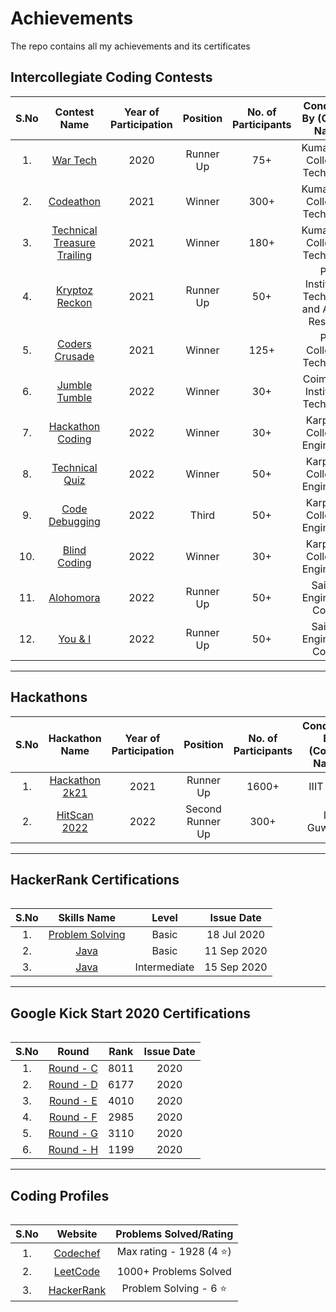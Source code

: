 # Achievements
The repo contains all my achievements and its certificates

## Intercollegiate Coding Contests
<table>
  <thead>
    <th>S.No</th>
    <th>Contest Name</th>
    <th>Year of Participation</th>
    <th>Position</th>
    <th>No. of Participants</th>
    <th>Conducted By (College Name)</th>
  </thead>
  <tbody align="center">
    <tr>
      <td>1.</td>
      <td><a href="https://github.com/kiruba-r11/Achievements/blob/main/Yugam'20/War%20Tech%20(II).pdf">War Tech</a></td>
      <td>2020</td>
      <td>Runner Up</td>
      <td>75+</td>
      <td>Kumaraguru College of Technology</td>
    </tr>
    <tr>
      <td>2.</td>
      <td><a href="https://github.com/kiruba-r11/Achievements/blob/main/Yugam'21/Codeathon%20(I).pdf">Codeathon</a></td>
      <td>2021</td>
      <td>Winner</td>
      <td>300+</td>
      <td>Kumaraguru College of Technology</td>
    </tr>
    <tr>
      <td>3.</td>
      <td><a href="https://github.com/kiruba-r11/Achievements/blob/main/Yugam'21/Technical%20Treasure%20Trailing%20(I).pdf">Technical Treasure Trailing</a></td>
      <td>2021</td>
      <td>Winner</td>
      <td>180+</td>
      <td>Kumaraguru College of Technology</td>
    </tr>
    <tr>
      <td>4.</td>
      <td><a href="https://github.com/kiruba-r11/Achievements/blob/main/Yukta'21/Kryptoz%20Reckon%20(II).pdf">Kryptoz Reckon</a></td>
      <td>2021</td>
      <td>Runner Up</td>
      <td>50+</td>
      <td>PSG Institute of Technology and Applied Research</td>
    </tr>
    <tr>
      <td>5.</td>
      <td><a href="https://github.com/kiruba-r11/Achievements/blob/main/Srishti'21/Coders%20Crusade%20(I).pdf">Coders Crusade</a></td>
      <td>2021</td>
      <td>Winner</td>
      <td>125+</td>
      <td>PSG College of Technology</td>
    </tr>
    <tr>
      <td>6.</td>
      <td><a href="https://github.com/kiruba-r11/Achievements/blob/main/Melinia'22/Jumble%20Tumble%20(I).pdf">Jumble Tumble</a></td>
      <td>2022</td>
      <td>Winner</td>
      <td>30+</td>
      <td>Coimbatore Institute of Technology</td>
    </tr>
    <tr>
      <td>7.</td>
      <td><a href="https://github.com/kiruba-r11/Achievements/blob/main/Dhruva'22/Hackathon%20Coding%20(I).pdf">Hackathon Coding</a></td>
      <td>2022</td>
      <td>Winner</td>
      <td>30+</td>
      <td>Karpagam College of Engineering</td>
    </tr>
    <tr>
      <td>8.</td>
      <td><a href="https://github.com/kiruba-r11/Achievements/blob/main/Dhruva'22/Techinical%20Quiz%20(I).pdf">Technical Quiz</a></td>
      <td>2022</td>
      <td>Winner</td>
      <td>50+</td>
      <td>Karpagam College of Engineering</td>
    </tr>
    <tr>
      <td>9.</td>
      <td><a href="https://github.com/kiruba-r11/Achievements/blob/main/Dhruva'22/Code%20Debugging%20(III).pdf">Code Debugging</a></td>
      <td>2022</td>
      <td>Third</td>
      <td>50+</td>
      <td>Karpagam College of Engineering</td>
    </tr>
    <tr>
      <td>10.</td>
      <td><a href="https://github.com/kiruba-r11/Achievements/blob/main/Dhruva'22/Blind%20Coding%20(I).pdf">Blind Coding</a></td>
      <td>2022</td>
      <td>Winner</td>
      <td>30+</td>
      <td>Karpagam College of Engineering</td>
    </tr>
    <tr>
      <td>11.</td>
      <td><a href="https://github.com/kiruba-r11/Achievements/blob/main/Shamrock'22/Alohomora%20(II).pdf">Alohomora</a></td>
      <td>2022</td>
      <td>Runner Up</td>
      <td>50+</td>
      <td>Sai Ram Engineering College</td>
    </tr>
    <tr>
      <td>12.</td>
      <td><a href="https://github.com/kiruba-r11/Achievements/blob/main/Shamrock'22/You%20%26%20I%20(II).pdf">You & I</a></td>
      <td>2022</td>
      <td>Runner Up</td>
      <td>50+</td>
      <td>Sai Ram Engineering College</td>
    </tr>
  </tbody>
</table>

---

## Hackathons
<table>
  <thead>
    <th>S.No</th>
    <th>Hackathon Name</th>
    <th>Year of Participation</th>
    <th>Position</th>
    <th>No. of Participants</th>
    <th>Conducted By (College Name)</th>
  </thead>
  <tbody align="center">
     <tr>
      <td>1.</td>
      <td><a href="https://github.com/kiruba-r11/Achievements/blob/main/Hackathon'2k21/Hackathon%202k21%20(II).pdf">Hackathon 2k21</a></td>
      <td>2021</td>
      <td>Runner Up</td>
      <td>1600+</td>
      <td>IIIT Pune</td>
    </tr>
    <tr>
      <td>2.</td>
      <td><a href="https://github.com/kiruba-r11/Achievements/blob/main/HitScan'22/HitScan'22%20(III).pdf">HitScan 2022</a></td>
      <td>2022</td>
      <td>Second Runner Up</td>
      <td>300+</td>
      <td>IIT Guwahati</td>
    </tr>
  </tbody>
<table>
  
---
  
## HackerRank Certifications
<table>
  <thead>
    <th>S.No</th>
    <th>Skills Name</th>
    <th>Level</th>
    <th>Issue Date</th>
  </thead>
  <tbody align="center">
    <tr>
      <td>1.</td>
      <td><a href="https://www.hackerrank.com/certificates/27bac83ce88d">Problem Solving</a></td>
      <td>Basic</td>
      <td>18 Jul 2020</td>
    </tr>
     <tr>
      <td>2.</td>
      <td><a href="https://www.hackerrank.com/certificates/f745cf9597ab">Java</a></td>
      <td>Basic</td>
      <td>11 Sep 2020</td>
    </tr>
    <tr>
      <td>3.</td>
      <td><a href="https://www.hackerrank.com/certificates/c74348fee714">Java</a></td>
      <td>Intermediate</td>
      <td>15 Sep 2020</td>
    </tr>
  </tbody>
<table>
  
---
  
## Google Kick Start 2020 Certifications
  
<table>
  <thead>
    <th>S.No</th>
    <th>Round</th>
    <th>Rank</th>
    <th>Issue Date</th>
  </thead>
  <tbody align="center">
    <tr>
      <td>1.</td>
      <td><a href="https://github.com/kiruba-r11/Achievements/blob/main/Google%20Kick%20Start%20-%202020/Google%20Kick%20Start%202020.pdf">Round - C</a></td>
      <td>8011</td>
      <td>2020</td>
    </tr>
     <tr>
      <td>2.</td>
      <td><a href="https://github.com/kiruba-r11/Achievements/blob/main/Google%20Kick%20Start%20-%202020/Google%20Kick%20Start%202020.pdf">Round - D</a></td>
      <td>6177</td>
       <td>2020</td>
    </tr>
    <tr>
      <td>3.</td>
      <td><a href="https://github.com/kiruba-r11/Achievements/blob/main/Google%20Kick%20Start%20-%202020/Google%20Kick%20Start%202020.pdf">Round - E</a></td>
      <td>4010</td>
      <td>2020</td>
    </tr>
    <tr>
      <td>4.</td>
      <td><a href="https://github.com/kiruba-r11/Achievements/blob/main/Google%20Kick%20Start%20-%202020/Google%20Kick%20Start%202020.pdf">Round - F</a></td>
      <td>2985</td>
      <td>2020</td>
    </tr>
     <tr>
      <td>5.</td>
      <td><a href="https://github.com/kiruba-r11/Achievements/blob/main/Google%20Kick%20Start%20-%202020/Google%20Kick%20Start%202020.pdf">Round - G</a></td>
      <td>3110</td>
       <td>2020</td>
    </tr>
    <tr>
      <td>6.</td>
      <td><a href="https://github.com/kiruba-r11/Achievements/blob/main/Google%20Kick%20Start%20-%202020/Google%20Kick%20Start%202020.pdf">Round - H</a></td>
      <td>1199</td>
      <td>2020</td>
    </tr>
  </tbody>
<table>
  
---
  
## Coding Profiles
<table>
  <thead>
    <th>S.No</th>
    <th>Website</th>
    <th>Problems Solved/Rating</th>
  </thead>
  <tbody align="center">
    <tr>
      <td>1.</td>
      <td><a href="https://www.codechef.com/users/kiruba_r11">Codechef</a></td>
      <td>Max rating - 1928 (4 ⭐) </td>
    </tr>
    <tr>
      <td>2.</td>
      <td><a href="https://leetcode.com/kiruba_r11/">LeetCode</a></td>
      <td>1000+ Problems Solved</td>
    </tr>
    <tr>
      <td>3.</td>
      <td><a href="https://www.hackerrank.com/prdkiruba">HackerRank</a></td>
      <td>Problem Solving - 6 ⭐</td>
    </tr>
  </tbody>
<table>
